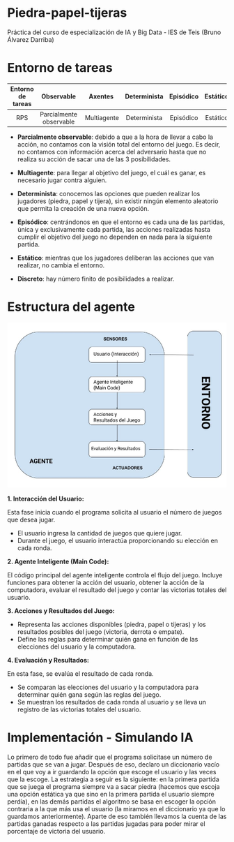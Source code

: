 # Piedra-papel-tijeras
Práctica del curso de especialización de IA y Big Data - IES de Teis (Bruno Álvarez Darriba)

# Entorno de tareas
Entorno de tareas | Observable| Axentes | Determinista | Episódico | Estático | Discreto 
| :---: | :---: | :---: | :---: | :---: | :---: | :---: |
 RPS | Parcialmente observable | Multiagente | Determinista | Episódico | Estático | Discreto

 - **Parcialmente observable**: debido a que a la hora de llevar a cabo la acción, no contamos con la visión total del entorno del juego. Es decir, no contamos con información acerca del adversario hasta que no realiza su acción de sacar una de las 3 posibilidades.

- **Multiagente**: para llegar al objetivo del juego, el cuál es ganar, es necesario jugar contra alguien.

- **Determinista**: conocemos las opciones que pueden realizar los jugadores (piedra, papel y tijera), sin existir ningún elemento aleatorio que permita la creación de una nueva opción.

- **Episódico**: centrándonos en que el entorno es cada una de las partidas, única y exclusivamente cada partida, las acciones realizadas hasta cumplir el objetivo del juego no dependen en nada para la siguiente partida.

- **Estático**: mientras que los jugadores deliberan las acciones que van realizar, no cambia el entorno.

- **Discreto**: hay número finito de posibilidades a realizar.

# Estructura del agente
![Modelo xeral axente intelixente](./Modelo_estructura_del_agente.jpg)

**1. Interacción del Usuario:**

Esta fase inicia cuando el programa solicita al usuario el número de juegos que desea jugar.
- El usuario ingresa la cantidad de juegos que quiere jugar.
- Durante el juego, el usuario interactúa proporcionando su elección en cada ronda.

**2. Agente Inteligente (Main Code):**

El código principal del agente inteligente controla el flujo del juego.
Incluye funciones para obtener la acción del usuario, obtener la acción de la computadora, evaluar el resultado del juego y contar las victorias totales del usuario.

**3. Acciones y Resultados del Juego:**

- Representa las acciones disponibles (piedra, papel o tijeras) y los resultados posibles del juego (victoria, derrota o empate).
- Define las reglas para determinar quién gana en función de las elecciones del usuario y la computadora.

**4. Evaluación y Resultados:**

En esta fase, se evalúa el resultado de cada ronda.
- Se comparan las elecciones del usuario y la computadora para determinar quién gana según las reglas del juego.
- Se muestran los resultados de cada ronda al usuario y se lleva un registro de las victorias totales del usuario.

# Implementación - Simulando IA
Lo primero de todo fue añadir que el programa solicitase un número de partidas que se van a jugar. Después de eso, declaro un diccionario vacío en el que voy a ir guardando la opción que escoge el usuario y las veces que la escoge. 
La estrategia a seguir es la siguiente: en la primera partida que se juega el programa siempre va a sacar piedra (hacemos que escoja una opción estática ya que sino en la primera partida el usuario siempre perdía), en las demás partidas el algoritmo se basa en escoger la opción contraria a la que más usa el usuario (la miramos en el diccionario ya que lo guardamos anteriormente). 
Aparte de eso también llevamos la cuenta de las partidas ganadas respecto a las partidas jugadas para poder mirar el porcentaje de victoria del usuario.